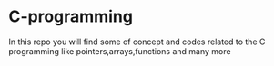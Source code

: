 # C-programming
In this repo you will find some of concept and codes related to the C programming like pointers,arrays,functions and many more
